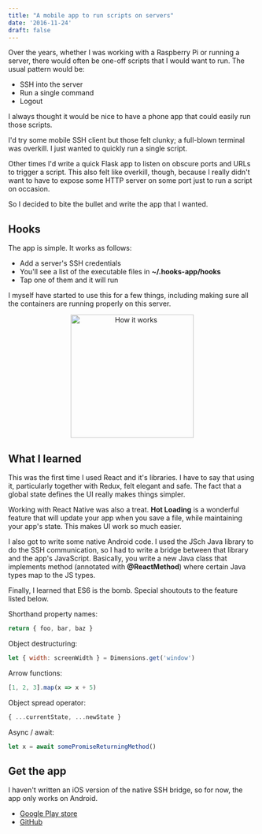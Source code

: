 ```yaml
---
title: "A mobile app to run scripts on servers"
date: '2016-11-24'
draft: false
---
```

Over the years, whether I was working with a Raspberry Pi or running a server, there would often be
one-off scripts that I would want to run. The usual pattern would be:

- SSH into the server
- Run a single command
- Logout

I always thought it would be nice to have a phone app that could easily run those scripts.

I'd try some mobile SSH client but those felt clunky; a full-blown terminal was overkill. I just
wanted to quickly run a single script.

Other times I'd write a quick Flask app to listen on obscure ports and URLs to trigger a script.
This also felt like overkill, though, because I really didn't want to have to expose some HTTP
server on some port just to run a script on occasion.

So I decided to bite the bullet and write the app that I wanted.

## Hooks

The app is simple. It works as follows:

- Add a server's SSH credentials
- You'll see a list of the executable files in **~/.hooks-app/hooks**
- Tap one of them and it will run

I myself have started to use this for a few things, including making sure all the containers are
running properly on this server.

<p align="center">
<img src="/content/images/2016/11/demo.gif" alt="How it works" style="width:250px;">
</p>

## What I learned

This was the first time I used React and it's libraries. I have to say that using it, particularly
together with Redux, felt elegant and safe. The fact that a global state defines the UI really
makes things simpler.

Working with React Native was also a treat. **Hot Loading** is a wonderful feature that will update
your app when you save a file, while maintaining your app's state. This makes UI work so much
easier.

I also got to write some native Android code. I used the JSch Java library to do the SSH
communication, so I had to write a bridge between that library and the app's JavaScript. Basically,
you write a new Java class that implements method (annotated with **@ReactMethod**) where certain
Java types map to the JS types.

Finally, I learned that ES6 is the bomb. Special shoutouts to the feature listed below.

Shorthand property names:

```js
return { foo, bar, baz }
```

Object destructuring:
```js
let { width: screenWidth } = Dimensions.get('window')
```

Arrow functions:
```js
[1, 2, 3].map(x => x + 5)
```

Object spread operator:
```js
{ ...currentState, ...newState }
```

Async / await:
```js
let x = await somePromiseReturningMethod()
```

## Get the app

I haven't written an iOS version of the native SSH bridge, so for now, the app only works on
Android.

- [Google Play store](https://play.google.com/store/apps/details?id=com.hooks)
- [GitHub](https://github.com/azlyth/hooks)
